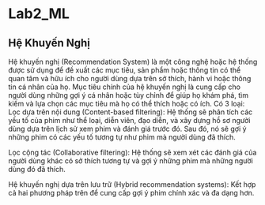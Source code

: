 # Lab2_ML
## Hệ Khuyến Nghị 
Hệ khuyến nghị (Recommendation System) là một công nghệ hoặc hệ thống được sử dụng để đề xuất các mục tiêu, sản phẩm hoặc thông tin có thể quan tâm và hữu ích cho người dùng dựa trên sở thích, hành vi hoặc thông tin cá nhân của họ. Mục tiêu chính của hệ khuyến nghị là cung cấp cho người dùng những gợi ý cá nhân hoặc tùy chỉnh để giúp họ khám phá, tìm kiếm và lựa chọn các mục tiêu mà họ có thể thích hoặc có ích.
Có 3 loại: 
Lọc dựa trên nội dung (Content-based filtering): Hệ thống sẽ phân tích các yếu tố của phim như thể loại, diễn viên, đạo diễn, và xây dựng hồ sơ người dùng dựa trên lịch sử xem phim và đánh giá trước đó. Sau đó, nó sẽ gợi ý những phim có các yếu tố tương tự như phim mà người dùng đã thích.

Lọc cộng tác (Collaborative filtering): Hệ thống sẽ xem xét các đánh giá của người dùng khác có sở thích tương tự và gợi ý những phim mà những người dùng đó đã thích.

Hệ khuyến nghị dựa trên lưu trữ (Hybrid recommendation systems): Kết hợp cả hai phương pháp trên để cung cấp gợi ý phim chính xác và đa dạng hơn.
